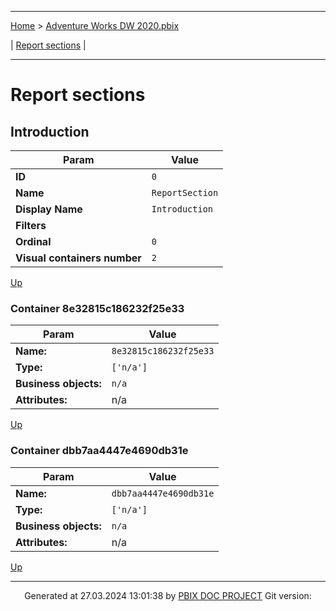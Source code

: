 ----

[Home](./index.md) > [Adventure Works DW 2020.pbix](Adventure%20Works%20DW%202020.pbix_report.md)

| [Report sections](#report-sections) |

----


# Report sections

## Introduction

| Param  | Value  |
|---|---|
| **ID** | `0` |
| **Name** | `ReportSection` |
| **Display Name** | `Introduction` |
| **Filters** |  |
| **Ordinal** | `0` |
| **Visual containers number** | `2` |

[Up](#report-sections)



### Container 8e32815c186232f25e33 

| Param  | Value  |
|---|---|
| **Name:** | `8e32815c186232f25e33` |
| **Type:** | `['n/a']` |
| **Business objects:**  | `n/a` | 
| **Attributes:**  | n/a | 

[Up](#report-sections)




### Container dbb7aa4447e4690db31e 

| Param  | Value  |
|---|---|
| **Name:** | `dbb7aa4447e4690db31e` |
| **Type:** | `['n/a']` |
| **Business objects:**  | `n/a` | 
| **Attributes:**  | n/a | 

[Up](#report-sections)







----
<p align="center">
Generated at 27.03.2024 13:01:38 by <a href='https://github.com/dop12/pbix_doc'>PBIX DOC PROJECT</a> Git version: 
</p>